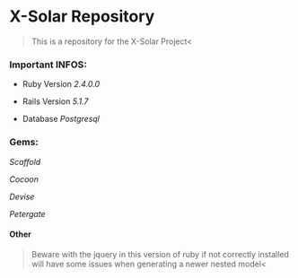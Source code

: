 # X-Solar Repository

>This is a repository for the X-Solar Project< 

### Important INFOS: 

* Ruby Version 
_2.4.0.0_ 

* Rails Version 
_5.1.7_

* Database 
_Postgresql_

### Gems: 

_Scaffold_ 

_Cocoon_ 

_Devise_ 

_Petergate_ 

#### Other 

>Beware with the jquery in this version of ruby if not correctly installed will have some issues when generating a newer nested model< 

